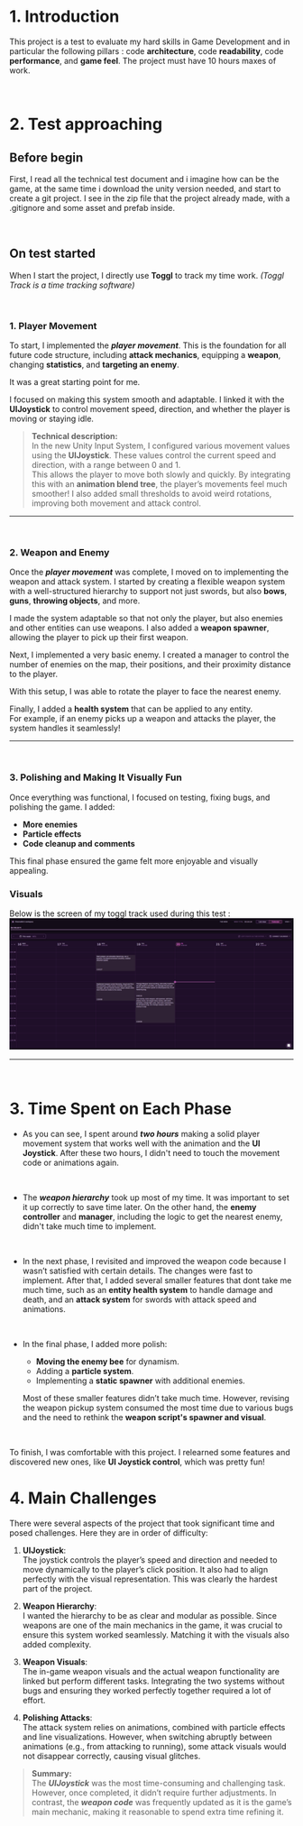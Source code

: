 # 1. Introduction

This project is a test to evaluate my hard skills in Game Development and in
particular the following pillars : code **architecture**, code **readability**, code
**performance**, and **game feel**. The project must have 10 hours maxes of work.


<br/>

# 2. Test approaching

## Before begin
First, I read all the technical test document and i imagine how can be the game, at the same time i download the unity version needed, and start to create a git project.
I see in the zip file that the project already made, with a .gitignore and some asset and prefab inside.

<br/>

## On test started
When I start the project, I directly use **Toggl** to track my time work. *(Toggl Track is a time tracking software)*

<br/>

### 1. Player Movement  
To start, I implemented the ***player movement***. This is the foundation for all future code structure, including **attack mechanics**, equipping a **weapon**, changing **statistics**, and **targeting an enemy**.  

It was a great starting point for me.  

I focused on making this system smooth and adaptable. I linked it with the **UIJoystick** to control movement speed, direction, and whether the player is moving or staying idle.  

> **Technical description:**  
> In the new Unity Input System, I configured various movement values using the **UIJoystick**. These values control the current speed and direction, with a range between 0 and 1.  
> This allows the player to move both slowly and quickly. By integrating this with an **animation blend tree**, the player’s movements feel much smoother! I also added small thresholds to avoid weird rotations, improving both movement and attack control.  

---
<br/>

### 2. Weapon and Enemy  
Once the ***player movement*** was complete, I moved on to implementing the weapon and attack system. I started by creating a flexible weapon system with a well-structured hierarchy to support not just swords, but also **bows**, **guns**, **throwing objects**, and more.  

I made the system adaptable so that not only the player, but also enemies and other entities can use weapons. I also added a **weapon spawner**, allowing the player to pick up their first weapon.  

Next, I implemented a very basic enemy. I created a manager to control the number of enemies on the map, their positions, and their proximity distance to the player.  

With this setup, I was able to rotate the player to face the nearest enemy.  

Finally, I added a **health system** that can be applied to any entity.  
For example, if an enemy picks up a weapon and attacks the player, the system handles it seamlessly!  

---
<br/>

### 3. Polishing and Making It Visually Fun  
Once everything was functional, I focused on testing, fixing bugs, and polishing the game. I added:  
- **More enemies**  
- **Particle effects**  
- **Code cleanup and comments**  

This final phase ensured the game felt more enjoyable and visually appealing.  

### Visuals  
Below is the screen of my toggl track used during this test :  
![Toggl Track](ReadmeAsset/TogglTrack.png)

---
<br/>

# 3. Time Spent on Each Phase  

- As you can see, I spent around ***two hours*** making a solid player movement system that works well with the animation and the **UI Joystick**. After these two hours, I didn't need to touch the movement code or animations again.  
<br/>

- The ***weapon hierarchy*** took up most of my time. It was important to set it up correctly to save time later. On the other hand, the **enemy controller** and **manager**, including the logic to get the nearest enemy, didn't take much time to implement.  
<br/>

- In the next phase, I revisited and improved the weapon code because I wasn’t satisfied with certain details. The changes were fast to implement. After that, I added several smaller features that dont take me much time, such as an **entity health system** to handle damage and death, and an **attack system** for swords with attack speed and animations.  
<br/>

- In the final phase, I added more polish:
  - **Moving the enemy bee** for dynamism.  
  - Adding a **particle system**.  
  - Implementing a **static spawner** with additional enemies.  

  Most of these smaller features didn’t take much time. However, revising the weapon pickup system consumed the most time due to various bugs and the need to rethink the **weapon script's spawner and visual**.  
<br/>

To finish, I was comfortable with this project. I relearned some features and discovered new ones, like **UI Joystick control**, which was pretty fun!  

# 4. Main Challenges  

There were several aspects of the project that took significant time and posed challenges. Here they are in order of difficulty:  

1. **UIJoystick**:  
   The joystick controls the player’s speed and direction and needed to move dynamically to the player’s click position. It also had to align perfectly with the visual representation. This was clearly the hardest part of the project.  

2. **Weapon Hierarchy**:  
   I wanted the hierarchy to be as clear and modular as possible. Since weapons are one of the main mechanics in the game, it was crucial to ensure this system worked seamlessly. Matching it with the visuals also added complexity.  

3. **Weapon Visuals**:  
   The in-game weapon visuals and the actual weapon functionality are linked but perform different tasks. Integrating the two systems without bugs and ensuring they worked perfectly together required a lot of effort.  

4. **Polishing Attacks**:  
   The attack system relies on animations, combined with particle effects and line visualizations. However, when switching abruptly between animations (e.g., from attacking to running), some attack visuals would not disappear correctly, causing visual glitches.  

> **Summary:**  
> The ***UIJoystick*** was the most time-consuming and challenging task. However, once completed, it didn’t require further adjustments. In contrast, the ***weapon code*** was frequently updated as it is the game’s main mechanic, making it reasonable to spend extra time refining it.

